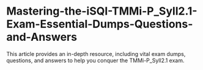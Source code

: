 # Mastering-the-iSQI-TMMi-P_Syll2.1-Exam-Essential-Dumps-Questions-and-Answers
This article provides an in-depth resource, including vital exam dumps, questions, and answers to help you conquer the TMMi-P_Syll2.1 exam.
